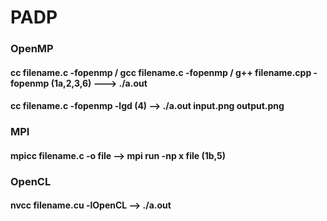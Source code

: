 # PADP

### OpenMP
#### cc filename.c -fopenmp / gcc filename.c -fopenmp / g++ filename.cpp -fopenmp (1a,2,3,6) ---> ./a.out </br>
#### cc filename.c -fopenmp -lgd (4) --> ./a.out input.png output.png </br>

### MPI
#### mpicc filename.c -o file --> mpi run -np x file (1b,5) </br>

### OpenCL
#### nvcc filename.cu -lOpenCL --> ./a.out </br>
